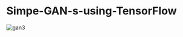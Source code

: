 # Simpe-GAN-s-using-TensorFlow


![gan3](https://user-images.githubusercontent.com/51853466/89400572-b77ccc00-d731-11ea-812a-fadab3123ffc.PNG)
